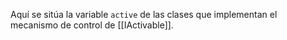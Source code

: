 Aquí se sitúa la variable `active` de las clases que implementan el mecanismo de control de [[IActivable]].